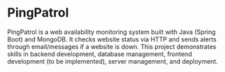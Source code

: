# PingPatrol
PingPatrol is a web availability monitoring system built with Java (Spring Boot) and MongoDB. It checks website status via HTTP and sends alerts through email/messages if a website is down. This project demonstrates skills in backend development, database management, frontend development (to be implemented), server management, and deployment.
